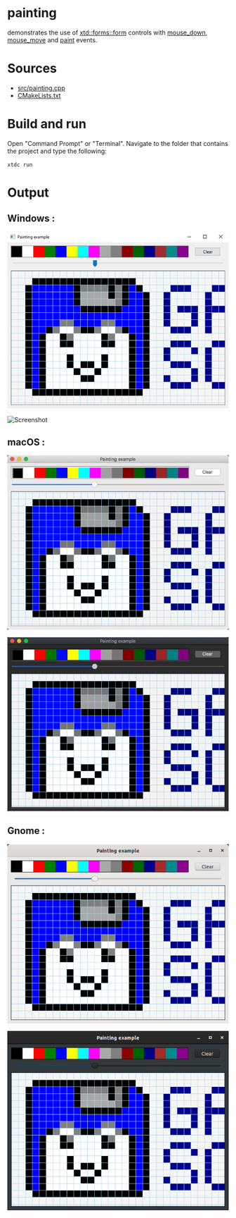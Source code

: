 # painting

demonstrates the use of [xtd::forms::form](https://codedocs.xyz/gammasoft71/xtd/classxtd_1_1forms_1_1form.html) controls with [mouse_down](https://codedocs.xyz/gammasoft71/xtd/group__events.html#ga78229b7c5de3da5379275b9189fbe2e0), [mouse_move](https://codedocs.xyz/gammasoft71/xtd/group__events.html#gaac2a16980e4b572a8d79d102124963e2) and [paint](https://codedocs.xyz/gammasoft71/xtd/group__events.html#ga9807bd96bb4688bf38e796a165c734c1) events.

# Sources

* [src/painting.cpp](src/painting.cpp)
* [CMakeLists.txt](CMakeLists.txt)

# Build and run

Open "Command Prompt" or "Terminal". Navigate to the folder that contains the project and type the following:

```shell
xtdc run
```

# Output

## Windows :

![Screenshot](../../../../docs/pictures/examples/painting_w.png)

![Screenshot](../../../../docs/pictures/examples/painting_wd.png)

## macOS :

![Screenshot](../../../../docs/pictures/examples/painting_m.png)

![Screenshot](../../../../docs/pictures/examples/painting_md.png)

## Gnome :

![Screenshot](../../../../docs/pictures/examples/painting_g.png)

![Screenshot](../../../../docs/pictures/examples/painting_gd.png)
